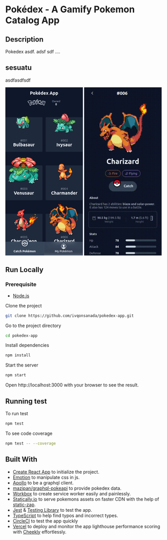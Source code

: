 
# Pokédex - A Gamify Pokemon Catalog App

## Description
Pokedex asdf. adsf sdf ....

## sesuatu
asdfasdfsdf

<p float="left">
  <img src="src/../public/images/pokemon-list-page.png" width="48%" />
  <img src="src/../public/images/pokemon-detail-page.gif"  width="48%" /> 
</p>

## Run Locally

### Prerequisite

- [Node.js](https://nodejs.org/)

Clone the project

```bash
git clone https://github.com/ivqonsanada/pokedex-app.git
```

Go to the project directory

```bash
cd pokedex-app
```

Install dependencies

```bash
npm install 
```

Start the server

```bash
npm start
```

Open http://localhost:3000 with your browser to see the result.

## Running test

To run test
```bash
npm test
```

To see code coverage
```bash
npm test -- --coverage
```

## Built With

- [Create React App](https://create-react-app.dev/) to initialize the project.
- [Emotion](https://emotion.sh/) to manipulate css in js.
- [Apollo](https://www.apollographql.com/docs/react/get-started/) to be a graphql client.
- [mazipan/graphql-pokeapi](https://github.com/mazipan/graphql-pokeapi) to provide pokedex data.
- [Workbox](https://developers.google.com/web/tools/workbox/modules/workbox-strategies) to create service worker easily and painlessly.
- [Statically.io](https://statically.io/) to serve pokemons assets on faster CDN with the help of [static-zap](https://www.npmjs.com/package/convert-staticzap).
- [Jest](https://jestjs.io/) & [Testing Library](https://testing-library.com/) to test the app.
- [TypeScript](https://typescriptlang.org) to help find typos and incorrect types.
- [CircleCI](circleci.com) to test the app quickly
- [Vercel](https://vercel.com/) to deploy and monitor the app lighthouse performance scoring with [Cheekly](https://www.checklyhq.com/) effortlessly.
